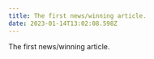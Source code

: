 ```yaml
---
title: The first news/winning article.
date: 2023-01-14T13:02:08.598Z
---
```

The first news/winning article.